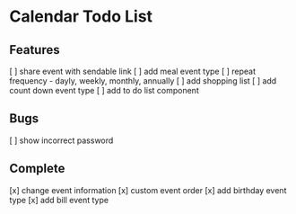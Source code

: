# Calendar Todo List

## Features
[ ] share event with sendable link
[ ] add meal event type 
[ ] repeat frequency - dayly, weekly, monthly, annually
[ ] add shopping list
[ ] add count down event type 
[ ] add to do list component

## Bugs
[ ] show incorrect password

## Complete
[x] change event information 
[x] custom event order
[x] add birthday event type
[x] add bill event type
